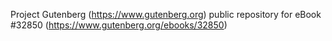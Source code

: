 Project Gutenberg (https://www.gutenberg.org) public repository for eBook #32850 (https://www.gutenberg.org/ebooks/32850)

